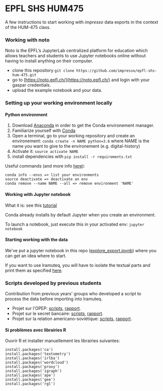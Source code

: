 # EPFL SHS HUM475 

A few instructions to start working with _impresso_ data exports in the context of the HUM-475 class.

### Working with noto

Noto is the EPFL’s JupyterLab centralized platform for education which allows teachers and students to use Jupyter notebooks online without having to install anything on their computer.

- clone this repository `git clone https://github.com/impresso/epfl-shs-hum-475.git`
- go to [https://noto.epfl.ch/](https://noto.epfl.ch/) and login with your gaspar credentials.
- upload the example notebook and your data.

### Setting up your working environment locally

#### Python environment

1. Download [Anaconda](https://www.anaconda.com/distribution/) in order to get the Conda environement manager.
2. Familiarize yourself with [Conda](https://conda.io/docs/user-guide/getting-started.html)
3. Open a terminal, go to your working repository and create an environement:
`conda create -n NAME python=3.6` where NAME is the name you want to give to the environement (e.g. digital-history)
4. Activate it:
`source activate NAME`
5. install dependencies with `pip install -r requirements.txt`

Useful commands (and more info [here](https://conda.io/docs/user-guide/tasks/manage-environments.html)):

```
conda info --envs => list your environments
source deactivate => deactivate an env
conda remove --name NAME --all => remove environment 'NAME'
```

#### Working with Jupyter notebook

What it is: see this [tutorial](https://www.datacamp.com/community/tutorials/tutorial-jupyter-notebook)

Conda already installs by default Jupyter when you create an environment.

To launch a notebook, just execute this in your activated env:
`jupyter notebook`

#### Starting working with the data

We've put a jupyter notebook in this repo ([explore_export.ipynb](https://github.com/impresso/epfl-shs-class-2021-2022/blob/main/notebooks/explore_export.ipynb)) where you can get an idea where to start.

If you want to use Iramuteq, you will have to isolate the textual parts and print them as specified [here](http://www.iramuteq.org/documentation/formatage-des-corpus-texte).


### Scripts developed by previous students

Contribution from previous years' groups who developed a script to process the data before importing into Iramuteq.
    
- Projet sur l'OPEP: [scripts](https://github.com/RPetitpierre/letemps_archive_opep), [rapport](https://wp.unil.ch/histoireparlesdonnees/de-la-creation-de-lopep-a-son-role-durant-la-deuxieme-crise-petroliere-le-point-de-vue-des-quotidiens-bourgeois-romands/).
- Projet sur le secret bancaire: [scripts](https://github.com/RomainMendez/Digital-Humanities-Project), [rapport](https://wp.unil.ch/histoireparlesdonnees/le-secret-bancaire-suisse-au-xxe-siecle-dans-le-journal-de-geneve-et-la-gazette-de-lausanne/).
- Projet sur la relation americano-soviétique: [scripts](https://github.com/AAA97AAA/Gorbi/blob/master/finalV2.ipynb), [rapport](https://wp.unil.ch/histoireparlesdonnees/de-la-relation-americano-sovietique-de-1981-a-1991/).


#### Si problèmes avec librairies R

Ouvrir R et installer manuellement les librairies suivantes:

```
install.packages('ca')
install.packages('textometry')
install.packages('irlba')
install.packages('wordcloud')
install.packages('proxy')
install.packages('igraph')
install.packages('ape')
install.packages('gee')
install.packages('rgl')
```
